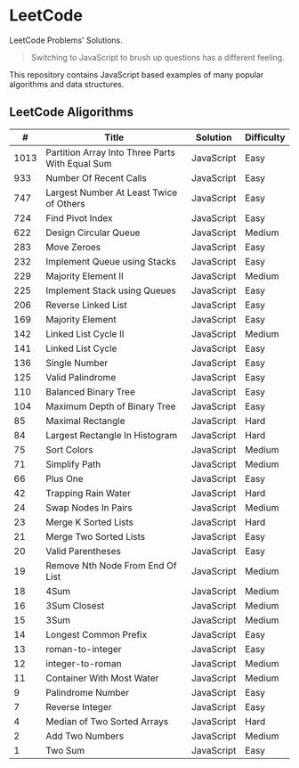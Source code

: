 # LeetCode

LeetCode Problems' Solutions.

> Switching to JavaScript to brush up questions has a different feeling.

This repository contains JavaScript based examples of many popular algorithms and data structures.

## LeetCode Aligorithms

| #    | Title                                           | Solution   | Difficulty |
| ---- | ----------------------------------------------- | ---------- | ---------- |
| 1013 | Partition Array Into Three Parts With Equal Sum | JavaScript | Easy       |
| 933  | Number Of Recent Calls                          | JavaScript | Easy       |
| 747  | Largest Number At Least Twice of Others         | JavaScript | Easy       |
| 724  | Find Pivot Index                                | JavaScript | Easy       |
| 622  | Design Circular Queue                           | JavaScript | Medium     |
| 283  | Move Zeroes                                     | JavaScript | Easy       |
| 232  | Implement Queue using Stacks                    | JavaScript | Easy       |
| 229  | Majority Element II                             | JavaScript | Medium     |
| 225  | Implement Stack using Queues                    | JavaScript | Easy       |
| 206  | Reverse Linked List                             | JavaScript | Easy       |
| 169  | Majority Element                                | JavaScript | Easy       |
| 142  | Linked List Cycle II                            | JavaScript | Medium     |
| 141  | Linked List Cycle                               | JavaScript | Easy       |
| 136  | Single Number                                   | JavaScript | Easy       |
| 125  | Valid Palindrome                                | JavaScript | Easy       |
| 110  | Balanced Binary Tree                            | JavaScript | Easy       |
| 104  | Maximum Depth of Binary Tree                    | JavaScript | Easy       |
| 85   | Maximal Rectangle                               | JavaScript | Hard       |
| 84   | Largest Rectangle In Histogram                  | JavaScript | Hard       |
| 75   | Sort Colors                                     | JavaScript | Medium     |
| 71   | Simplify Path                                   | JavaScript | Medium     |
| 66   | Plus One                                        | JavaScript | Easy       |
| 42   | Trapping Rain Water                             | JavaScript | Hard       |
| 24   | Swap Nodes In Pairs                             | JavaScript | Medium     |
| 23   | Merge K Sorted Lists                            | JavaScript | Hard       |
| 21   | Merge Two Sorted Lists                          | JavaScript | Easy       |
| 20   | Valid Parentheses                               | JavaScript | Easy       |
| 19   | Remove Nth Node From End Of List                | JavaScript | Medium     |
| 18   | 4Sum                                            | JavaScript | Medium     |
| 16   | 3Sum Closest                                    | JavaScript | Medium     |
| 15   | 3Sum                                            | JavaScript | Medium     |
| 14   | Longest Common Prefix                           | JavaScript | Easy       |
| 13   | roman-to-integer                                | JavaScript | Easy       |
| 12   | integer-to-roman                                | JavaScript | Medium     |
| 11   | Container With Most Water                       | JavaScript | Medium     |
| 9    | Palindrome Number                               | JavaScript | Easy       |
| 7    | Reverse Integer                                 | JavaScript | Easy       |
| 4    | Median of Two Sorted Arrays                     | JavaScript | Hard       |
| 2    | Add Two Numbers                                 | JavaScript | Medium     |
| 1    | Two Sum                                         | JavaScript | Easy       |
